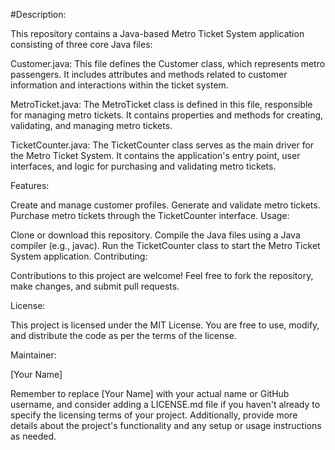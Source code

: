 

#Description:

This repository contains a Java-based Metro Ticket System application consisting of three core Java files:

Customer.java: This file defines the Customer class, which represents metro passengers. It includes attributes and methods related to customer information and interactions within the ticket system.

MetroTicket.java: The MetroTicket class is defined in this file, responsible for managing metro tickets. It contains properties and methods for creating, validating, and managing metro tickets.

TicketCounter.java: The TicketCounter class serves as the main driver for the Metro Ticket System. It contains the application's entry point, user interfaces, and logic for purchasing and validating metro tickets.

Features:

Create and manage customer profiles.
Generate and validate metro tickets.
Purchase metro tickets through the TicketCounter interface.
Usage:

Clone or download this repository.
Compile the Java files using a Java compiler (e.g., javac).
Run the TicketCounter class to start the Metro Ticket System application.
Contributing:

Contributions to this project are welcome! Feel free to fork the repository, make changes, and submit pull requests.

License:

This project is licensed under the MIT License. You are free to use, modify, and distribute the code as per the terms of the license.

Maintainer:

[Your Name]

Remember to replace [Your Name] with your actual name or GitHub username, and consider adding a LICENSE.md file if you haven't already to specify the licensing terms of your project. Additionally, provide more details about the project's functionality and any setup or usage instructions as needed.




